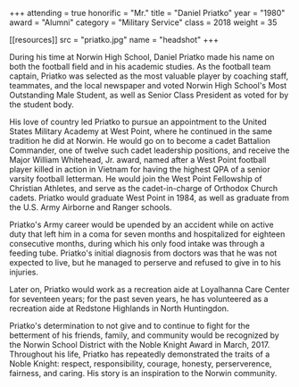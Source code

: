+++
attending = true
honorific = "Mr."
title     = "Daniel Priatko"
year      = "1980"
award     = "Alumni"
category  = "Military Service"
class     = 2018
weight    = 35

[[resources]]
  src  = "priatko.jpg"
  name = "headshot"
+++

During his time at Norwin High School, Daniel Priatko made his name on both the football field and in his academic studies. As the football team captain, Priatko was selected as the most valuable player by coaching staff, teammates, and the local newspaper and voted Norwin High School's Most Outstanding Male Student, as well as Senior Class President as voted for by the student body.

His love of country led Priatko to pursue an appointment to the United States Military Academy at West Point, where he continued in the same tradition he did at Norwin. He would go on to become a cadet Battalion Commander, one of twelve such cadet leadership positions, and receive the Major William Whitehead, Jr. award, named after a West Point football player killed in action in Vietnam for having the highest QPA of a senior varsity football letterman. He would join the West Point Fellowship of Christian Athletes, and serve as the cadet-in-charge of Orthodox Church cadets. Priatko would graduate West Point in 1984, as well as graduate from the U.S. Army Airborne and Ranger schools.

Priatko's Army career would be upended by an accident while on active duty that left him in a coma for seven months and hospitalized for eighteen consecutive months, during which his only food intake was through a feeding tube. Priatko's initial diagnosis from doctors was that he was not expected to live, but he managed to perserve and refused to give in to his injuries.

Later on, Priatko would work as a recreation aide at Loyalhanna Care Center for seventeen years; for the past seven years, he has volunteered as a recreation aide at Redstone Highlands in North Huntingdon.

Priatko's determination to not give and to continue to fight for the betterment of his friends, family, and community would be recognized by the Norwin School District with the Noble Knight Award in March, 2017. Throughout his life, Priatko has repeatedly demonstrated the traits of a Noble Knight: respect, responsibility, courage, honesty, perserverence, fairness, and caring. His story is an inspiration to the Norwin community.
